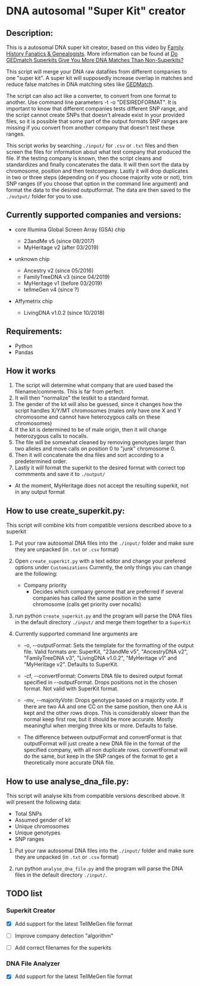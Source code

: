 # DNA autosomal "Super Kit" creator

## Description:
This is a autosomal DNA super kit creator, based on this video by [Family History Fanatics & Genealogists](https://www.youtube.com/watch?v=IJmAHNSODuw).
More information can be found at [Do GEDmatch Superkits Give You More DNA Matches Than Non-Superkits?](https://www.familyhistoryfanatics.com/gedmatch-superkits)

This script will merge your DNA raw datafiles from different companies to one "super kit".
A super kit will supposedly increase overlap in matches and reduce false matches in DNA matching sites like [GEDMatch](https://www.gedmatch.com).

The script can also act like a converter, to convert from one format to another. Use command line parameters -t -o "DESIREDFORMAT".
It is important to know that different companies tests different SNP range, and the script cannot create SNPs that doesn't alreade exist in your provided files, so it is possible that some part of the output formats SNP ranges are missing if you convert from another company that doesn't test these ranges.

This script works by searching `./input/` for `.csv` or `.txt` files and then screen the files for information about what test company that produced the file.
If the testing company is known, then the script cleans and standardizes and finally concatenates the data.
It will then sort the data by chromosome, position and then testcompany.
Lastly it will drop duplicates in two or three steps (depending on if you choose majority vote or not), trim SNP ranges (if you choose that option in the command line argument) and format the data to the desired outputformat.
The data are then saved to the `./output/` folder for you to use.



## Currently supported companies and versions:

- core Illumina Global Screen Array (GSA) chip
    * 23andMe v5 (since 08/2017)
    * MyHeritage v2 (after 03/2019)

- unknown chip
    * Ancestry v2 (since 05/2016)
    * FamilyTreeDNA v3 (since 04/2019)
    * MyHeritage v1 (before 03/2019)
    * tellmeGen v4 (since ?)

- Affymetrix chip
    * LivingDNA v1.0.2 (since 10/2018)



## Requirements:
* Python
* Pandas



## How it works
1. The script will determine what company that are used based the filename/comments. This is far from perfect.
2. It will then "normalize" the testkit to a standard format.
3. The gender of the kit will also be guessed, since it changes how the script handles X/Y/MT chromosomes (males only have one X and Y chromosome and cannot have heterozygous calls on these chromosomes)
4. If the kit is determined to be of male origin, then it will change heterozygous calls to nocalls.
5. The file will be somewhat cleaned by removing genotypes larger than two alleles and move calls on position 0 to "junk" chromosome 0.
6. Then it will concatenate the dna files and sort according to a predetermined order.
7. Lastly it will format the superkit to the desired format with correct top commments and save it to `./output/`

* At the moment, MyHeritage does not accept the resulting superkit, not in any output format




## How to use create_superkit.py:
This script will combine kits from compatible versions described above to a superkit

1. Put your raw autosomal DNA files into the `./input/` folder and make sure they are unpacked (in `.txt` or `.csv` format)

2. Open `create_superkit.py` with a text editor and change your prefered options under `Customizations`
Currently, the only things you can change are the following:

    * Company priority
        - Decides which company genome that are preferred if several companies has called the same position in the same chromosome (calls get priority over nocalls)

3. run python `create_superkit.py` and the program will parse the DNA files in the default directory `./input/` and merge them together to a `SuperKit`

4. Currently supported command line arguments are
    * -o, --outputFormat: Sets the template for the formatting of the output file. Valid formats are: SuperKit, "23andMe v5", "AncestryDNA v2", "FamilyTreeDNA v3", "LivingDNA v1.0.2", "MyHeritage v1" and "MyHeritage v2". Defaults to SuperKit.
    * -cf, --convertFormat: Converts DNA file to desired output format specified in --outputFormat. Drops positions not in the chosen format. Not valid with SuperKit format.
    * -mv, --majorityVote: Drops genotype based on a majority vote. If there are two AA and one CC on the same position, then one AA is kept and the other rows drops. This is considerably slower than the normal keep first row, but it should be more accurate. Mostly meaningful when merging three kits or more. Defaults to false.

    * The difference between outputFormat and convertFormat is that outputFormat will just create a new DNA file in the format of the specified company, with all non duplicate rows. convertFormat will do the same, but keep in the SNP ranges of the format to get a theoretically more accurate DNA file.




## How to use analyse_dna_file.py:
This script will analyse kits from compatible versions described above.
It will present the following data:
* Total SNPs
* Assumed gender of kit
* Unique chromosomes
* Unique genotypes
* SNP ranges

1. Put your raw autosomal DNA files into the `./input/` folder and make sure they are unpacked (in `.txt` or `.csv` format)

2. run python `analyse_dna_file.py` and the program will parse the DNA files in the default directory `./input/`.


## TODO list
### Superkit Creator
- [X] Add support for the latest TellMeGen file format
- [ ] Improve company detection "algorithm"
- [ ] Add correct filenames for the superkits


### DNA File Analyzer
- [X] Add support for the latest TellMeGen file format
